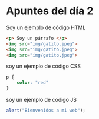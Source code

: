 # Apuntes del día 2

Soy un ejemplo de código HTML

```html
<p> Soy un párrafo </p>
<img src="img/gatito.jpeg">
<img src="img/gatito.jpeg">
<img src="img/gatito.jpeg">


```


soy un ejemplo de código CSS

```css
p {
    color: "red"
}
```


soy un ejemplo de código JS

```js
alert("Bienvenidos a mi web");
```